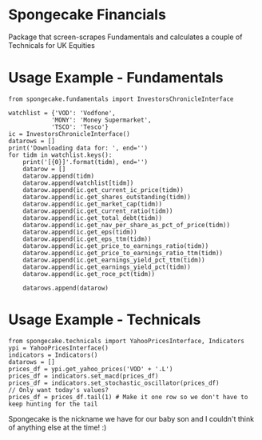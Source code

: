 # Spongecake Financials
Package that screen-scrapes Fundamentals and calculates a couple of Technicals for UK Equities

# Usage Example - Fundamentals
```
from spongecake.fundamentals import InvestorsChronicleInterface

watchlist = {'VOD': 'Vodfone', 
            'MONY': 'Money Supermarket',
            'TSCO': 'Tesco'}
ic = InvestorsChronicleInterface()
datarows = []
print('Downloading data for: ', end='')
for tidm in watchlist.keys():
    print('[{0}]'.format(tidm), end='')
    datarow = []
    datarow.append(tidm)
    datarow.append(watchlist[tidm])
    datarow.append(ic.get_current_ic_price(tidm))
    datarow.append(ic.get_shares_outstanding(tidm))
    datarow.append(ic.get_market_cap(tidm))
    datarow.append(ic.get_current_ratio(tidm))
    datarow.append(ic.get_total_debt(tidm))
    datarow.append(ic.get_nav_per_share_as_pct_of_price(tidm))
    datarow.append(ic.get_eps(tidm))
    datarow.append(ic.get_eps_ttm(tidm))
    datarow.append(ic.get_price_to_earnings_ratio(tidm))
    datarow.append(ic.get_price_to_earnings_ratio_ttm(tidm))
    datarow.append(ic.get_earnings_yield_pct_ttm(tidm))
    datarow.append(ic.get_earnings_yield_pct(tidm))
    datarow.append(ic.get_roce_pct(tidm))
    
    datarows.append(datarow)
```
# Usage Example - Technicals
```
from spongecake.technicals import YahooPricesInterface, Indicators
ypi = YahooPricesInterface()
indicators = Indicators()
datarows = []
prices_df = ypi.get_yahoo_prices('VOD' + '.L')
prices_df = indicators.set_macd(prices_df)
prices_df = indicators.set_stochastic_oscillator(prices_df)
// Only want today's values?
prices_df = prices_df.tail(1) # Make it one row so we don't have to keep hunting for the tail
```

Spongecake is the nickname we have for our baby son and I couldn't think of anything else at the time! :)
